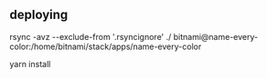 ## deploying

rsync -avz --exclude-from '.rsyncignore' ./ bitnami@name-every-color:/home/bitnami/stack/apps/name-every-color

yarn install
